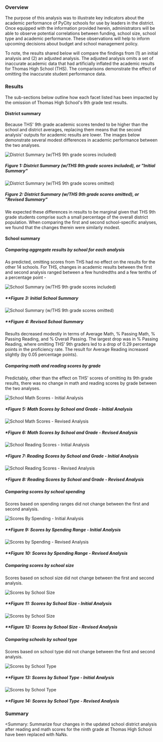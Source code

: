 ### Overview
The purpose of this analysis was to illustrate key indicators about the academic performance of PyCity schools for use by leaders in the district. Once equipped with the information provided herein, administrators will be able to observe potential correlations between funding, school size, school type and academic performance. These observations will help to inform upcoming decisions about budget and school management policy.

To note, the results shared below will compare the findings from (1) an initial analysis and (2) an adjusted analysis. The adjusted analysis omits a set of inaccurate academic data that had artificially inflated the academic results for Thomas High School (THS). The comparisons demonstrate the effect of omitting the inaccurate student performance data.

### Results
The sub-sections below outline how each facet listed has been impacted by the omission of Thomas High School's 9th grade test results.

#### District summary
Because THS' 9th grade academic scores tended to be higher than the school and district averages, replacing them means that the second analysis' outputs for academic results are lower. The images below demonstrate several modest differences in academic performance between the two analyses.

![District Summary (w/THS 9th grade scores included)](https://github.com/temersonzetina/School_District_Analysis1/blob/main/Resources/Images/First_district_summary.png)

##### **Figure 1: District Summary (w/THS 9th grade scores included), or "Initial Summary"**

![District Summary (w/THS 9th grade scores omitted)](https://github.com/temersonzetina/School_District_Analysis1/blob/main/Resources/Images/Second_district.summary%20copy.png)

##### **Figure 2: District Summary (w/THS 9th grade scores omitted), or "Revised Summary"**

We expected these differences in results to be marginal given that THS 9th grade students comprise such a small percentage of the overall district population. When comparing the first and second school-specific analyses, we found that the changes therein were similarly modest.

#### School summary

##### Comparing aggregate results by school for each analysis
As predicted, omitting scores from THS had no effect on the results for the other 14 schools. For THS, changes in academic results between the first and second analysis ranged between a few hundredths and a few tenths of a percentage point - 

![School Summary (w/THS 9th grade scores included)](https://github.com/temersonzetina/School_District_Analysis1/blob/main/Resources/Images/School_summary_1.png)

##### **Figure 3: Initial School Summary

![School Summary (w/THS 9th grade scores omitted)](https://github.com/temersonzetina/School_District_Analysis1/blob/main/Resources/Images/School_Summary_2.png)

##### **Figure 4: Revised School Summary

Results decreased modestly in terms of Average Math,  % Passing Math, % Passing Reading, and % Overall Passing. The largest drop was in % Passing Reading, where omitting THS' 9th graders led to a drop of 0.29 percentage points in the proficiency rate. The result for Average Reading increased slightly (by 0.05 percentage points).

##### Comparing math and reading scores by grade
Predictably, other than the effect on THS' scores of omitting its 9th grade results, there was no change in math and reading scores by grade between the two analyses.

![School Math Scores - Initial Analysis](https://github.com/temersonzetina/School_District_Analysis1/blob/main/Resources/Images/Math_scores_by_grade_1.png)

##### **Figure 5: Math Scores by School and Grade - Initial Analysis*

![School Math Scores - Revised Analysis](https://github.com/temersonzetina/School_District_Analysis1/blob/main/Resources/Images/Math_scores_by_grade_2.png)

##### **Figure 6: Math Scores by School and Grade - Revised Analysis* 

![School Reading Scores - Initial Analysis](https://github.com/temersonzetina/School_District_Analysis1/blob/main/Resources/Images/Reading_scores_by_grade_1.png)

##### **Figure 7: Reading Scores by School and Grade - Initial Analysis*

![School Reading Scores - Revised Analysis](https://github.com/temersonzetina/School_District_Analysis1/blob/main/Resources/Images/Reading_scores_by_grade_2.png)

##### **Figure 8: Reading Scores by School and Grade - Revised Analysis*

##### Comparing scores by school spending
Scores based on spending ranges did not change between the first and second analysis.

![Scores By Spending - Initial Analysis](https://github.com/temersonzetina/School_District_Analysis1/blob/main/Resources/Images/Scores_by_spending_1.png)

##### **Figure 9: Scores by Spending Range - Initial Analysis

![Scores by Spending - Revised Analysis](https://github.com/temersonzetina/School_District_Analysis1/blob/main/Resources/Images/Scores_by_spending_2.png)

##### **Figure 10: Scores by Spending Range - Revised Analysis

##### Comparing scores by school size
Scores based on school size did not change between the first and second analysis.

![Scores by School Size](https://github.com/temersonzetina/School_District_Analysis1/blob/main/Resources/Images/Scores_by_size_1.png)

##### **Figure 11: Scores by School Size - Initial Analysis

![Scores by School Size](https://github.com/temersonzetina/School_District_Analysis1/blob/main/Resources/Images/Scores_by_size_2.png)

##### **Figure 12: Scores by School Size - Revised Analysis

##### Comparing schools by school type
Scores based on school type did not change between the first and second analysis.

![Scores by School Type](https://github.com/temersonzetina/School_District_Analysis1/blob/main/Resources/Images/Scores_by_type_1.png)

##### **Figure 13: Scores by School Type - Initial Analysis

![Scores by School Type](https://github.com/temersonzetina/School_District_Analysis1/blob/main/Resources/Images/Scores_by_type_2.png)

##### **Figure 14: Scores by School Type - Revised Analysis

### Summary

<Summary: Summarize four changes in the updated school district analysis after reading and math scores for the ninth grade at Thomas High School have been replaced with NaNs.
